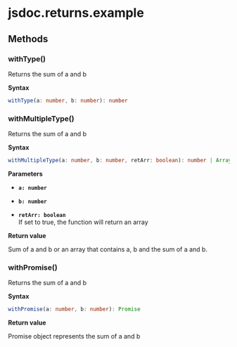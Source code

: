 # jsdoc.returns.example

## Methods

### withType()

Returns the sum of a and b

**Syntax**

```typescript
withType(a: number, b: number): number
```

### withMultipleType()

Returns the sum of a and b

**Syntax**

```typescript
withMultipleType(a: number, b: number, retArr: boolean): number | Array
```

**Parameters**

- **`a: number`**

- **`b: number`**

- **`retArr: boolean`**<br>
  If set to true, the function will return an array

**Return value**

Sum of a and b or an array that contains a, b and the sum of a and b.

### withPromise()

Returns the sum of a and b

**Syntax**

```typescript
withPromise(a: number, b: number): Promise
```

**Return value**

Promise object represents the sum of a and b

